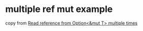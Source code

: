 # multiple ref mut example

copy from [Read reference from Option<&mut T> multiple times](https://stackoverflow.com/questions/42320750/read-reference-from-optionmut-t-multiple-times)
